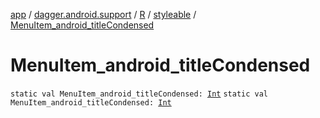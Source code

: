 [app](../../../index.md) / [dagger.android.support](../../index.md) / [R](../index.md) / [styleable](index.md) / [MenuItem_android_titleCondensed](./-menu-item_android_title-condensed.md)

# MenuItem_android_titleCondensed

`static val MenuItem_android_titleCondensed: `[`Int`](https://kotlinlang.org/api/latest/jvm/stdlib/kotlin/-int/index.html)
`static val MenuItem_android_titleCondensed: `[`Int`](https://kotlinlang.org/api/latest/jvm/stdlib/kotlin/-int/index.html)